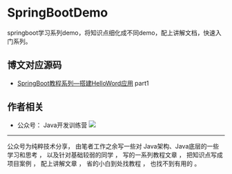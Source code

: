 # SpringBootDemo
springboot学习系列demo，将知识点细化成不同demo，配上讲解文档，快速入门系列。



## 博文对应源码
- [SpringBoot教程系列—搭建HelloWord应用](https://mp.weixin.qq.com/s/D2zj94eBvDvUDTzSbmXV6Q) part1

## 作者相关
- 公众号： Java开发训练营 
![](https://imgkr2.cn-bj.ufileos.com/4a3e58bc-441f-4879-b497-6edb5d36ca2d.jpg?UCloudPublicKey=TOKEN_8d8b72be-579a-4e83-bfd0-5f6ce1546f13&Signature=BaL%252BQCYcoBiF66mlpc1UT4P7KZM%253D&Expires=1603429894)
---

公众号为纯粹技术分享， 由笔者工作之余写一些对 Java架构、Java底层的一些学习和思考 ，
以及针对基础较弱的同学 ， 写的一系列教程文章 ， 把知识点写成项目案例 ， 配上讲解文章 ， 省的小白到处找教程 ， 也找不到有用的 。


